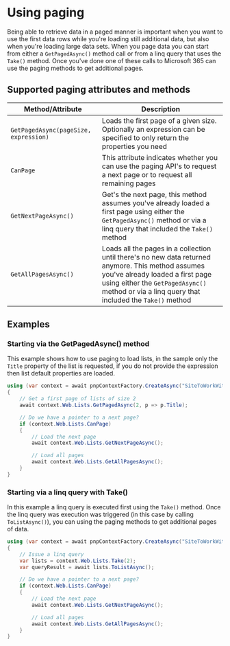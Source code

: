 # Using paging

Being able to retrieve data in a paged manner is important when you want to use the first data rows while you're loading still additional data, but also when you're loading large data sets. When you page data you can start from either a `GetPagedAsync()` method call or from a linq query that uses the `Take()` method. Once you've done one of these calls to Microsoft 365 can use the paging methods to get additional pages.

## Supported paging attributes and methods

Method/Attribute | Description
-----------------| -----------
`GetPagedAsync(pageSize, expression)` | Loads the first page of a given size. Optionally an expression can be specified to only return the properties you need
`CanPage` | This attribute indicates whether you can use the paging API's to request a next page or to request all remaining pages
`GetNextPageAsync()` | Get's the next page, this method assumes you've already loaded a first page using either the `GetPagedAsync()` method or via a linq query that included the `Take()` method
`GetAllPagesAsync()` | Loads all the pages in a collection until there's no new data returned anymore. This method assumes you've already loaded a first page using either the `GetPagedAsync()` method or via a linq query that included the `Take()` method

## Examples

### Starting via the GetPagedAsync() method

This example shows how to use paging to load lists, in the sample only the `Title` property of the list is requested, if you do not provide the expression then list default properties are loaded.

```csharp
using (var context = await pnpContextFactory.CreateAsync("SiteToWorkWith"))
{
    // Get a first page of lists of size 2
    await context.Web.Lists.GetPagedAsync(2, p => p.Title);

    // Do we have a pointer to a next page?
    if (context.Web.Lists.CanPage)
    {
        // Load the next page
        await context.Web.Lists.GetNextPageAsync();

        // Load all pages
        await context.Web.Lists.GetAllPagesAsync();
    }
}
```

### Starting via a linq query with Take()

In this example a linq query is executed first using the `Take()` method. Once the linq query was execution was triggered (in this case by calling `ToListAsync()`), you can using the paging methods to get additional pages of data.

```csharp
using (var context = await pnpContextFactory.CreateAsync("SiteToWorkWith"))
{
    // Issue a linq query
    var lists = context.Web.Lists.Take(2);
    var queryResult = await lists.ToListAsync();

    // Do we have a pointer to a next page?
    if (context.Web.Lists.CanPage)
    {
        // Load the next page
        await context.Web.Lists.GetNextPageAsync();

        // Load all pages
        await context.Web.Lists.GetAllPagesAsync();
    }
}
```
